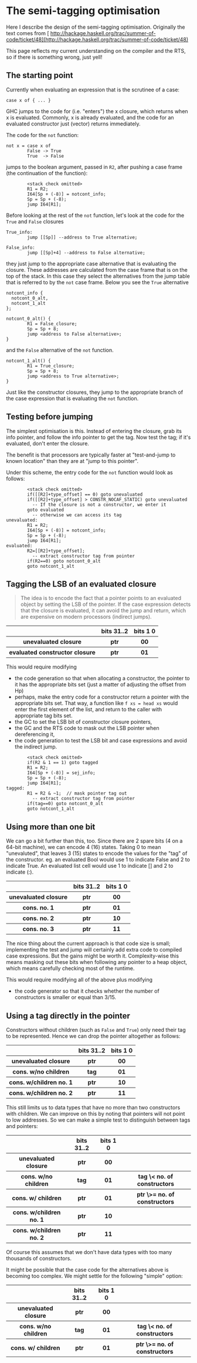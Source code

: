 # The semi-tagging optimisation


Here I describe the design of the semi-tagging optimisation. Originally the text comes from [ http://hackage.haskell.org/trac/summer-of-code/ticket/48](http://hackage.haskell.org/trac/summer-of-code/ticket/48)


This page reflects my current understanding on the compiler and the RTS, so if there is something wrong, just yell!

## The starting point


Currently when evaluating an expression that is the scrutinee of a case:

```wiki
case x of { ... }
```


GHC jumps to the code for (i.e. "enters") the x closure, which returns when x is evaluated. Commonly, x is already evaluated, and the code for an evaluated constructor just (vector) returns immediately.


The code for the `not` function:

```wiki
not x = case x of
        False -> True
        True  -> False
```


jumps to the boolean argument, passed in `R2`, after pushing a case frame (the continuation of the function):

```wiki
        <stack check omitted>
        R1 = R2;
        I64[Sp + (-8)] = notcont_info;
        Sp = Sp + (-8);
        jump I64[R1];
```


Before looking at the rest of the `not` function, let's look at the code for the `True` and `False` closures

```wiki
True_info:
        jump [[Sp]] --address to True alternative;

False_info:
        jump [[Sp]+4] --address to False alternative;
```


they just jump to the appropriate case alternative that is evaluating the closure. These addresses are calculated from the case frame that is on the top of the stack. In this case they select the alternatives from the jump table that is referred to by the `not` case frame. Below you see the `True` alternative

```wiki
notcont_info {
  notcont_0_alt,
  notcont_1_alt
};

notcont_0_alt() {
        R1 = False_closure;
        Sp = Sp + 8;
        jump <address to False alternative>;
}
```


and the `False` alternative of the `not` function.

```wiki
notcont_1_alt() {
        R1 = True_closure;
        Sp = Sp + 8;
        jump <address to True alternative>;
}
```


Just like the constructor closures, they jump to the appropriate branch of the case expression that is evaluating the `not` function.

## Testing before jumping


The simplest optimisation is this.  Instead of entering the closure, grab its info pointer, and follow the info pointer to get the tag.  Now test the tag; if it's evaluated, don't enter the closure.  


The benefit is that processors are typically faster at "test-and-jump to known location" than they are at "jump to this pointer".


Under this scheme, the entry code for the `not` function would look as follows:

```wiki
        <stack check omitted>
        if([[R2]+type_offset] == 0) goto unevaluated
        if([[R2]+type_offset] > CONSTR_NOCAF_STATIC) goto unevaluated
          -- If the closure is not a constructor, we enter it
        goto evaluated
          -- otherwise we can access its tag
unevaluated:
        R1 = R2;
        I64[Sp + (-8)] = notcont_info;
        Sp = Sp + (-8);
        jump I64[R1];
evaluated:
        R2=[[R2]+type_offset];
          -- extract constructor tag from pointer
        if(R2==0) goto notcont_0_alt
        goto notcont_1_alt
```

## Tagging the LSB of an evaluated closure

>
> The idea is to encode the fact that a pointer points to an evaluated object by setting the LSB of the pointer. If the case expression detects that the closure is evaluated, it can avoid the jump and return, which are expensive on modern processors (indirect jumps).

<table><tr><th></th>
<th> bits 31..2 </th>
<th> bits 1 0 
</th></tr>
<tr><th> unevaluated closure </th>
<th> ptr </th>
<th> 00 
</th></tr>
<tr><th> evaluated constructor closure </th>
<th> ptr </th>
<th> 01 
</th></tr></table>


This would require modifying

- the code generation so that when allocating a constructor, the pointer to it has the appropriate bits set (just a matter of adjusting the offset from Hp)
- perhaps, make the entry code for a constructor return a pointer with the appropriate bits set. That way, a function like `f xs = head xs` would enter the first element of the list, and return to the caller with appropriate tag bits set.
- the GC to set the LSB bit of constructor closure pointers,
- the GC and the RTS code to mask out the LSB pointer when dereferencing it,
- the code generation to test the LSB bit and case expressions and avoid the indirect jump.

```wiki
        <stack check omitted>
        if(R2 & 1 == 1) goto tagged
        R1 = R2;
        I64[Sp + (-8)] = sej_info;
        Sp = Sp + (-8);
        jump I64[R1];
tagged:
        R1 = R2 & ~1;  // mask pointer tag out
          -- extract constructor tag from pointer
        if(tag==0) goto notcont_0_alt
        goto notcont_1_alt
```

## Using more than one bit


We can go a bit further than this, too. Since there are 2 spare bits (4 on a 64-bit machine), we can encode 4 (16) states. Taking 0 to mean "unevaluted", that leaves 3 (15) states to encode the values for the "tag" of the constructor. eg. an evaluated Bool would use 1 to indicate False and 2 to indicate True. An evaluated list cell would use 1 to indicate \[\] and 2 to indicate (:).

<table><tr><th></th>
<th> bits 31..2 </th>
<th> bits 1 0 
</th></tr>
<tr><th> unevaluated closure </th>
<th> ptr </th>
<th> 00 
</th></tr>
<tr><th> cons. no. 1    </th>
<th> ptr </th>
<th> 01 
</th></tr>
<tr><th> cons. no. 2    </th>
<th> ptr </th>
<th> 10 
</th></tr>
<tr><th> cons. no. 3    </th>
<th> ptr </th>
<th> 11 
</th></tr></table>


The nice thing about the current approach is that code size is small; implementing the test and jump will certainly add extra code to compiled case expressions. But the gains might be worth it. Complexity-wise this means masking out these bits when following any pointer to a heap object, which means carefully checking most of the runtime.


This would require modifying all of the above plus modifying

- the code generator so that it checks whether the number of constructors is smaller or equal than 3/15.

## Using a tag directly in the pointer


Constructors without children (such as `False` and `True`) only need their tag to be represented. Hence we can drop the pointer altogether as follows:

<table><tr><th></th>
<th> bits 31..2 </th>
<th> bits 1 0 
</th></tr>
<tr><th> unevaluated closure </th>
<th> ptr </th>
<th> 00 
</th></tr>
<tr><th> cons. w/no children </th>
<th> tag </th>
<th> 01 
</th></tr>
<tr><th> cons. w/children no. 1    </th>
<th> ptr </th>
<th> 10 
</th></tr>
<tr><th> cons. w/children no. 2    </th>
<th> ptr </th>
<th> 11 
</th></tr></table>


This still limits us to data types that have no more than two constructors with children. We can improve on this by noting that pointers will not point to low addresses. So we can make a simple test to distinguish between tags and pointers:

<table><tr><th></th>
<th> bits 31..2 </th>
<th> bits 1 0 </th>
<th></th></tr>
<tr><th> unevaluated closure </th>
<th> ptr </th>
<th> 00 </th>
<th></th></tr>
<tr><th> cons. w/no children </th>
<th> tag </th>
<th> 01 </th>
<th> tag \< no. of  constructors
</th></tr>
<tr><th> cons. w/ children </th>
<th> ptr </th>
<th> 01 </th>
<th> ptr \>= no. of constructors 
</th></tr>
<tr><th> cons. w/children no. 1    </th>
<th> ptr </th>
<th> 10 </th>
<th></th></tr>
<tr><th> cons. w/children no. 2    </th>
<th> ptr </th>
<th> 11 </th>
<th></th></tr></table>


Of course this assumes that we don't have data types with too many thousands of constructors.


It might be possible that the case code for the alternatives above is becoming too complex. We might settle for the following "simple" option:

<table><tr><th></th>
<th> bits 31..2 </th>
<th> bits 1 0 </th>
<th></th></tr>
<tr><th> unevaluated closure </th>
<th> ptr </th>
<th> 00 </th>
<th></th></tr>
<tr><th> cons. w/no children </th>
<th> tag </th>
<th> 01 </th>
<th> tag \< no. of  constructors
</th></tr>
<tr><th> cons. w/ children </th>
<th> ptr </th>
<th> 01 </th>
<th> ptr \>= no. of constructors 
</th></tr></table>